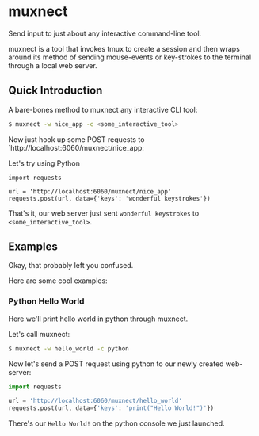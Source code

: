 # muxnect

Send input to just about any interactive command-line tool.

muxnect is a tool that invokes tmux to create a session and then
wraps around its method of sending mouse-events or key-strokes
to the terminal through a local web server.

## Quick Introduction

A bare-bones method to muxnect any interactive CLI tool:
```bash
$ muxnect -w nice_app -c <some_interactive_tool>
```

Now just hook up some POST requests to `http://localhost:6060/muxnect/nice_app:

Let's try using Python
```
import requests

url = 'http://localhost:6060/muxnect/nice_app'
requests.post(url, data={'keys': 'wonderful keystrokes'})
```

That's it, our web server just sent `wonderful keystrokes` to `<some_interactive_tool>`.

## Examples

Okay, that probably left you confused.

Here are some cool examples:

### Python Hello World

Here we'll print hello world in python through muxnect.

Let's call muxnect:
```bash
$ muxnect -w hello_world -c python
```

Now let's send a POST request using python to our newly created web-server:
```python
import requests

url = 'http://localhost:6060/muxnect/hello_world'
requests.post(url, data={'keys': 'print("Hello World!")'})
```

There's our `Hello World!` on the python console we just launched.
